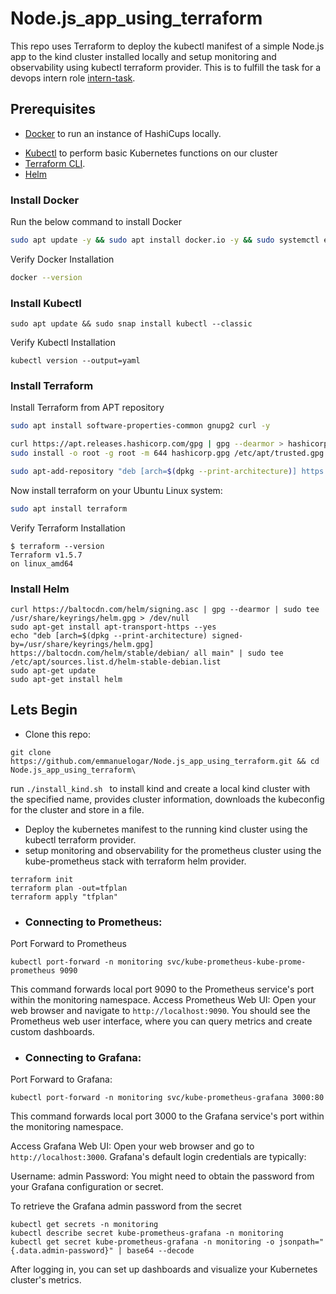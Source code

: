 

# Node.js_app_using_terraform

This repo uses Terraform to deploy the kubectl manifest of a simple Node.js app to the kind cluster installed locally and setup monitoring and observability using kubectl terraform provider. This is to fulfill the task for a devops intern role [intern-task](https://github.com/ignitedotdev/intern-task).

## Prerequisites

* [Docker](#Docker) to run an instance of HashiCups locally.
- [Kubectl](#Kubectl) to perform basic Kubernetes functions on our cluster
- [Terraform CLI](#Terraform).
- [Helm](#Helm)

### Install Docker<a name="Docker"></a>
Run the below command to install Docker
```bash
sudo apt update -y && sudo apt install docker.io -y && sudo systemctl enable --now docker
```
Verify Docker Installation
```bash
docker --version
```
### Install Kubectl<a name="Kubectl"></a>
```
sudo apt update && sudo snap install kubectl --classic
```
Verify Kubectl Installation
```
kubectl version --output=yaml
```
### Install Terraform<a name="Terraform"></a>
Install Terraform from APT repository
```bash
sudo apt install software-properties-common gnupg2 curl -y
```
```bash
curl https://apt.releases.hashicorp.com/gpg | gpg --dearmor > hashicorp.gpg
sudo install -o root -g root -m 644 hashicorp.gpg /etc/apt/trusted.gpg.d/
```
```bash
sudo apt-add-repository "deb [arch=$(dpkg --print-architecture)] https://apt.releases.hashicorp.com $(lsb_release -cs) main"
```
Now install terraform on your Ubuntu Linux system:
```bash
sudo apt install terraform
```
Verify Terraform Installation
```
$ terraform --version
Terraform v1.5.7
on linux_amd64
```
### Install Helm<a name="Helm"></a>
```
curl https://baltocdn.com/helm/signing.asc | gpg --dearmor | sudo tee /usr/share/keyrings/helm.gpg > /dev/null
sudo apt-get install apt-transport-https --yes
echo "deb [arch=$(dpkg --print-architecture) signed-by=/usr/share/keyrings/helm.gpg] https://baltocdn.com/helm/stable/debian/ all main" | sudo tee /etc/apt/sources.list.d/helm-stable-debian.list
sudo apt-get update
sudo apt-get install helm
```
## Lets Begin
- Clone this repo:
```
git clone https://github.com/emmanuelogar/Node.js_app_using_terraform.git && cd Node.js_app_using_terraform\ 
```
run ```./install_kind.sh ``` to install kind and create a local kind cluster with the specified name, provides cluster information, downloads the kubeconfig for the cluster and store in a file.

- Deploy the kubernetes manifest to the running kind cluster using the kubectl terraform provider.
- setup monitoring and observability for the prometheus cluster using the kube-prometheus stack with terraform helm provider.

```
terraform init
terraform plan -out=tfplan
terraform apply "tfplan"
```

- ### Connecting to Prometheus:
Port Forward to Prometheus
```
kubectl port-forward -n monitoring svc/kube-prometheus-kube-prome-prometheus 9090
```
This command forwards local port 9090 to the Prometheus service's port within the monitoring namespace.
Access Prometheus Web UI:
Open your web browser and navigate to ```http://localhost:9090```. You should see the Prometheus web user interface, where you can query metrics and create custom dashboards.
- ### Connecting to Grafana:
Port Forward to Grafana:
```
kubectl port-forward -n monitoring svc/kube-prometheus-grafana 3000:80
```
This command forwards local port 3000 to the Grafana service's port within the monitoring namespace.

Access Grafana Web UI:
Open your web browser and go to ``` http://localhost:3000```. Grafana's default login credentials are typically:

Username: admin
Password: You might need to obtain the password from your Grafana configuration or secret.

To retrieve the Grafana admin password from the secret
```
kubectl get secrets -n monitoring
kubectl describe secret kube-prometheus-grafana -n monitoring
kubectl get secret kube-prometheus-grafana -n monitoring -o jsonpath="{.data.admin-password}" | base64 --decode
```
After logging in, you can set up dashboards and visualize your Kubernetes cluster's metrics.
